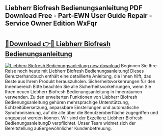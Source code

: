 ## Liebherr Biofresh Bedienungsanleitung PDF Download Free - Part-EWN User Guide Repair - Service Owner Edition WxFqr

# <h2><a href="http://df3pxt.blite.top/?on=Liebherr+Biofresh+Bedienungsanleitung">🔗Download 👉🔴 Liebherr Biofresh Bedienungsanleitung</a></h2>

[![Liebherr Biofresh Bedienungsanleitung new download](https://i.imgur.com/lujVjoI.png)](http://df3pxt.blite.top/?on=Liebherr+Biofresh+Bedienungsanleitung)
Beginnen Sie Ihre Reise noch heute mit Liebherr Biofresh Bedienungsanleitung! Dieses Benutzerhandbuch enthält eine detaillierte Anleitung, die Ihnen hilft, das Beste aus Ihrem Produkt herauszuholen. Sicherheitsvorkehrungen für den Innenbereich Bitte beachten Sie alle Sicherheitsvorkehrungen, wenn Sie Ihren neuen Liebherr Biofresh Bedienungsanleitung in Innenräumen verwenden. Zu den erweiterten Funktionen von Liebherr Biofresh Bedienungsanleitung gehören mehrsprachige Unterstützung, Echtzeitübersetzung, anpassbare Einstellungen und automatische Synchronisierung, auf die alle über die Benutzeroberfläche zugegriffen und angepasst werden können. Wir sind der Exzellenz Liebherr Biofresh BedienungsanleitungD verpflichtet. Unser Team widmet sich der Bereitstellung außergewöhnlicher Kundenbetreuung.
